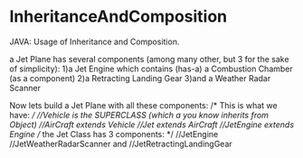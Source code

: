 # InheritanceAndComposition
JAVA: Usage of Inheritance and Composition.

a Jet Plane has several components (among many other, but 3 for the sake of simplicity):
1)a Jet Engine which contains (has-a) a Combustion Chamber (as a component)
2)a Retracting Landing Gear
3)and a Weather Radar Scanner

Now lets build a Jet Plane with all these components:
        /*
        This is what we have:
         */
        //Vehicle is the SUPERCLASS (which a you know inherits from Object)
        //AirCraft extends Vehicle
        //Jet extends AirCraft
        //JetEngine extends Engine
        /*
        the Jet Class has 3 components:
         */
        //JetEngine
        //JetWeatherRadarScanner and
        //JetRetractingLandingGear
